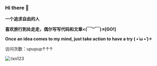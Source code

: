 ### Hi there 💭

<!--
**sugarlxn/sugarlxn** is a ✨ _special_ ✨ repository because its `README.md` (this file) appears on your GitHub profile.

Here are some ideas to get you started:

- 🔭 I’m currently working on ...
- 🌱 I’m currently learning ...
- 👯 I’m looking to collaborate on ...
- 🤔 I’m looking for help with ...
- 💬 Ask me about ...
- 📫 How to reach me: ...
- 😄 Pronouns: ...
- ⚡ Fun fact: ...
-->
**一个追求自由的人**

**喜欢旅行到处走走，偶尔写写代码和文章<(￣︶￣)↗[GO!]**

**Once an idea comes to my mind, just take action to have a try ( •̀ ω •́ )✧**

访问次数：upupup↑↑↑

![:lxn123](https://count.getloli.com/@:lxn123?theme=booru-the-collection)
